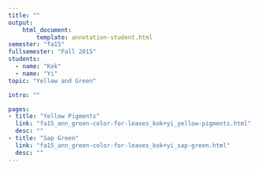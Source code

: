```yaml
---
title: ""
output:
    html_document:
        template: annotation-student.html
semester: "fa15"
fullsemester: "Fall 2015"
students:
  - name: "Kok"
  - name: "Yi"
topic: "Yellow and Green"

intro: ""

pages:
- title: "Yellow Pigments"
  link: "fa15_ann_green-color-for-leaves_kok+yi_yellow-pigments.html"
  desc: ""
- title: "Sap Green"
  link: "fa15_ann_green-color-for-leaves_kok+yi_sap-green.html"
  desc: ""
---
```


